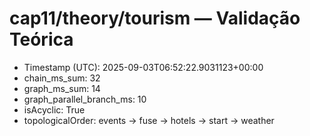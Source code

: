 # cap11/theory/tourism — Validação Teórica

- Timestamp (UTC): 2025-09-03T06:52:22.9031123+00:00
- chain_ms_sum: 32
- graph_ms_sum: 14
- graph_parallel_branch_ms: 10
- isAcyclic: True
- topologicalOrder: events -> fuse -> hotels -> start -> weather
